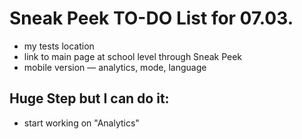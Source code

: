 # Sneak Peek TO-DO List for 07.03.
- my tests location
- link to main page at school level through Sneak Peek
- mobile version — analytics, mode, language

## Huge Step but I can do it:
- start working on "Analytics"

